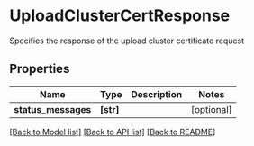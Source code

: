 # UploadClusterCertResponse

Specifies the response of the upload cluster certificate request

## Properties
Name | Type | Description | Notes
------------ | ------------- | ------------- | -------------
**status_messages** | **[str]** |  | [optional] 

[[Back to Model list]](../README.md#documentation-for-models) [[Back to API list]](../README.md#documentation-for-api-endpoints) [[Back to README]](../README.md)



